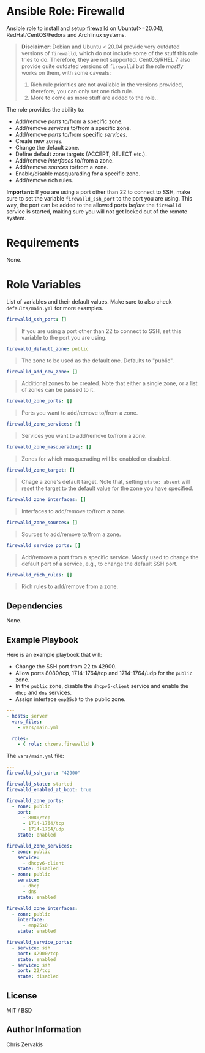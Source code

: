 # Ansible Role: Firewalld

Ansible role to install and setup [firewalld](https://firewalld.org) on Ubuntu(>=20.04), RedHat/CentOS/Fedora and Archlinux systems.

> **Disclaimer**: Debian and Ubuntu < 20.04 provide very outdated versions of `firewalld`, which do not include some of the stuff this role tries to do. Therefore, they are not supported. 
> CentOS/RHEL 7 also provide quite outdated versions of `firewalld` but the role *mostly* works on them, with some caveats:
> 1. Rich rule priorities are not available in the versions provided, therefore, you can only set one rich rule.
> 2. More to come as more stuff are added to the role..

The role provides the ability to:

+ Add/remove *ports* to/from a specific zone.
+ Add/remove *services* to/from a specific zone.
+ Add/remove *ports* to/from specific *services*.
+ Create new zones.
+ Change the default zone.
+ Define default zone targets (ACCEPT, REJECT etc.).
+ Add/remove *interfaces* to/from a zone.
+ Add/remove *sources* to/from a zone.
+ Enable/disable masquarading for a specific zone.
+ Add/remove rich rules.

**Important:** If you are using a port other than 22 to connect to SSH, make sure to set the variable `firewalld_ssh_port` to the port you are using. This way, the port can be added to the allowed ports *before* the `firewalld` service is started, making sure you will not get locked out of the remote system.

# Requirements

None.

# Role Variables

List of variables and their default values. Make sure to also check `defaults/main.yml` for more examples.

```yaml
firewalld_ssh_port: []
```

> If you are using a port other than 22 to connect to SSH, set this variable to the port you are using.

```yaml
firewalld_default_zone: public
```

> The zone to be used as the default one. Defaults to "public".

```yaml
firewalld_add_new_zone: []
```

> Additional zones to be created. Note that either a single zone, or a list of zones can be passed to it. 

```yaml
firewalld_zone_ports: []
```

> Ports you want to add/remove to/from a zone. 

```yaml
firewalld_zone_services: []
```

> Services you want to add/remove to/from a zone. 

```yaml
firewalld_zone_masquerading: []
```

> Zones for which masquerading will be enabled or disabled.

```yaml
firewalld_zone_target: []
```

> Chage a zone's default target. Note that, setting `state: absent` will reset the target to the default value for the zone you have specified.

```yaml
firewalld_zone_interfaces: []
```

> Interfaces to add/remove to/from a zone.

```yaml
firewalld_zone_sources: []
```

> Sources to add/remove to/from a zone.

```yaml
firewalld_service_ports: []
```

> Add/remove a port from a specific service. Mostly used to change the default port of a service, e.g., to change the default SSH port.

```yaml
firewalld_rich_rules: []
```

> Rich rules to add/remove from a zone. 

Dependencies
------------

None.

## Example Playbook

Here is an example playbook that will:

+ Change the SSH port from 22 to 42900.
+ Allow ports 8080/tcp, 1714-1764/tcp and 1714-1764/udp for the `public` zone.
+ In the `public` zone, disable the `dhcpv6-client` service and enable the `dhcp` and `dns` services.
+ Assign interface `enp25s0` to the public zone.

```yaml
---
- hosts: server
  vars_files:
    - vars/main.yml

  roles:
    - { role: chzerv.firewalld }
```

The `vars/main.yml` file:

```yaml
---
firewalld_ssh_port: "42900"

firewalld_state: started
firewalld_enabled_at_boot: true

firewalld_zone_ports:
  - zone: public
    port:
      - 8080/tcp
      - 1714-1764/tcp
      - 1714-1764/udp
    state: enabled

firewalld_zone_services:
  - zone: public
    service:
      - dhcpv6-client
    state: disabled
  - zone: public
    service:
      - dhcp
      - dns
    state: enabled

firewalld_zone_interfaces:
  - zone: public
    interface: 
      - enp25s0
    state: enabled

firewalld_service_ports:
  - service: ssh
    port: 42900/tcp
    state: enabled
  - service: ssh
    port: 22/tcp
    state: disabled
```

## License

MIT / BSD

## Author Information

Chris Zervakis

